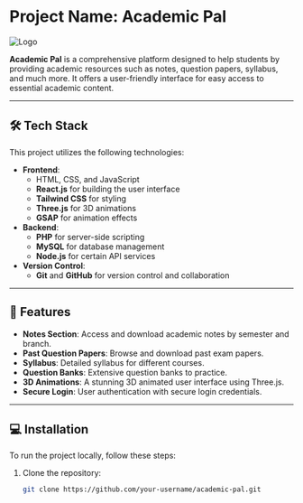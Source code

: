 # Project Name: Academic Pal

![Logo](https://path-to-your-logo.png)

**Academic Pal** is a comprehensive platform designed to help students by providing academic resources such as notes, question papers, syllabus, and much more. It offers a user-friendly interface for easy access to essential academic content.

---

## 🛠️ Tech Stack

This project utilizes the following technologies:

- **Frontend**:
  - HTML, CSS, and JavaScript
  - **React.js** for building the user interface
  - **Tailwind CSS** for styling
  - **Three.js** for 3D animations
  - **GSAP** for animation effects
- **Backend**:
  - **PHP** for server-side scripting
  - **MySQL** for database management
  - **Node.js** for certain API services
- **Version Control**:
  - **Git** and **GitHub** for version control and collaboration

---

## 🚀 Features

- **Notes Section**: Access and download academic notes by semester and branch.
- **Past Question Papers**: Browse and download past exam papers.
- **Syllabus**: Detailed syllabus for different courses.
- **Question Banks**: Extensive question banks to practice.
- **3D Animations**: A stunning 3D animated user interface using Three.js.
- **Secure Login**: User authentication with secure login credentials.

---

## 💻 Installation

To run the project locally, follow these steps:

1. Clone the repository:
   ```bash
   git clone https://github.com/your-username/academic-pal.git
